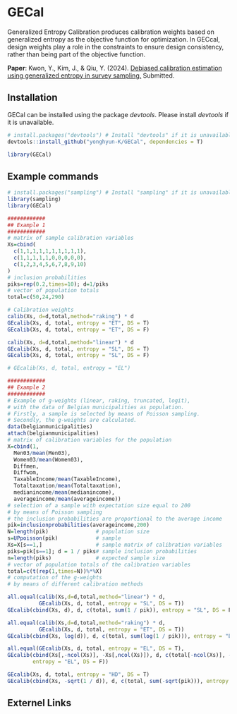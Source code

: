 # GECal

Generalized Entropy Calibration produces calibration weights based on generalized entropy as the objective function for optimization. In GECcal, design weights play a role in the constraints to ensure design consistency, rather than being part of the objective function.

**Paper**: Kwon, Y., Kim, J., & Qiu, Y. (2024). [Debiased calibration estimation using generalized entropy in survey sampling.](https://arxiv.org/abs/2404.01076) Submitted.  
<!--Kwon, Y., & Kim, J. (2023). [Ensemble Fractional Imputation for Incomplete Categorical Data with a Graphical Model.](https://dmlr.ai/assets/accepted-papers/135/CameraReady/DMLR_paper.pdf) *In Workshop on Data-centric Machine Learning Research, International Conference on Machine Learning (ICML).* -->

## Installation
GECal can be installed using the package *devtools*. Please install *devtools* if it is unavailable.
``` r
# install.packages("devtools") # Install "devtools" if it is unavailable.
devtools::install_github("yonghyun-K/GECal", dependencies = T)

library(GECal)
```

## Example commands
``` r
# install.packages("sampling") # Install "sampling" if it is unavailable.
library(sampling)
library(GECal)

############
## Example 1
############
# matrix of sample calibration variables 
Xs=cbind(
  c(1,1,1,1,1,1,1,1,1,1),
  c(1,1,1,1,1,0,0,0,0,0),
  c(1,2,3,4,5,6,7,8,9,10)
)
# inclusion probabilities
piks=rep(0.2,times=10); d=1/piks
# vector of population totals
total=c(50,24,290)

# Calibration weights
calib(Xs, d=d,total,method="raking") * d
GEcalib(Xs, d, total, entropy = "ET", DS = T)
GEcalib(Xs, d, total, entropy = "ET", DS = F)

calib(Xs, d=d,total,method="linear") * d
GEcalib(Xs, d, total, entropy = "SL", DS = T)
GEcalib(Xs, d, total, entropy = "SL", DS = F)

# GEcalib(Xs, d, total, entropy = "EL")

############
## Example 2
############
# Example of g-weights (linear, raking, truncated, logit),
# with the data of Belgian municipalities as population.
# Firstly, a sample is selected by means of Poisson sampling.
# Secondly, the g-weights are calculated.
data(belgianmunicipalities)
attach(belgianmunicipalities)
# matrix of calibration variables for the population
X=cbind(1, 
  Men03/mean(Men03),
  Women03/mean(Women03),
  Diffmen,
  Diffwom,
  TaxableIncome/mean(TaxableIncome),
  Totaltaxation/mean(Totaltaxation),
  medianincome/mean(medianincome),
  averageincome/mean(averageincome))
# selection of a sample with expectation size equal to 200
# by means of Poisson sampling
# the inclusion probabilities are proportional to the average income 
pik=inclusionprobabilities(averageincome,200)
N=length(pik)               # population size
s=UPpoisson(pik)            # sample
Xs=X[s==1,]                 # sample matrix of calibration variables
piks=pik[s==1]; d = 1 / piks# sample inclusion probabilities
n=length(piks)              # expected sample size
# vector of population totals of the calibration variables
total=c(t(rep(1,times=N))%*%X)  
# computation of the g-weights
# by means of different calibration methods

all.equal(calib(Xs,d=d,total,method="linear") * d,
          GEcalib(Xs, d, total, entropy = "SL", DS = T))
GEcalib(cbind(Xs, d), d, c(total, sum(1 / pik)), entropy = "SL", DS = F)

all.equal(calib(Xs,d=d,total,method="raking") * d,
          GEcalib(Xs, d, total, entropy = "ET", DS = T))
GEcalib(cbind(Xs, log(d)), d, c(total, sum(log(1 / pik))), entropy = "ET", DS = F)

all.equal(GEcalib(Xs, d, total, entropy = "EL", DS = T),
GEcalib(cbind(Xs[,-ncol(Xs)], -Xs[,ncol(Xs)]), d, c(total[-ncol(Xs)], -total[ncol(Xs)]), 
        entropy = "EL", DS = F))

GEcalib(Xs, d, total, entropy = "HD", DS = T)
GEcalib(cbind(Xs, -sqrt(1 / d)), d, c(total, sum(-sqrt(pik))), entropy = "HD", DS = F)
```

## Externel Links
<!--
- [CRAN Task View: Missing Data](https://cran.r-project.org/web/views/MissingData.html)

- [FHDI](https://github.com/cran/FHDI)

- [mice](https://github.com/amices/mice)
- https://stefvanbuuren.name/fimd/

- [missForest](https://github.com/stekhoven/missForest)

- [GAIN](https://github.com/jsyoon0823/GAIN)
-->
